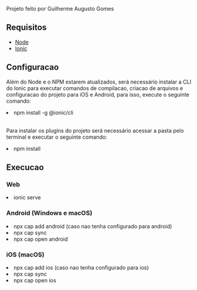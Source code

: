 Projeto feito por Guilherme Augusto Gomes

<h2><a id="user-content-tabela-de-conteúdo" class="anchor" aria-hidden="true" href="#tabela-de-conteúdo"></a>Requisitos</h2>

<ul>
  <li><a href="https://nodejs.org/en/">Node</a></li>
  <li><a href="https://ionicframework.com/docs/intro/environment">Ionic</a></li>
</ul>

<h2><a id="user-content-tabela-de-conteúdo" class="anchor" aria-hidden="true" href="#tabela-de-conteúdo"></a>Configuracao</h2>

<p>Além do Node e o NPM estarem atualizados, será necessário instalar a CLI do Ionic para executar comandos de compilacao, criacao de arquivos e configuracao do projeto para iOS e Android, para isso, execute o seguinte comando: </p>
<li>npm install -g @ionic/cli</li>

<br>
<p>Para instalar os plugins do projeto será necessário acessar a pasta pelo terminal e executar o seguinte comando: </p>

<li>npm install</li>

<h2><a id="user-content-tabela-de-conteúdo" class="anchor" aria-hidden="true" href="#tabela-de-conteúdo"></a>Execucao</h2>

<h3>Web</h3>

<li>ionic serve</li>


<h3>Android (Windows e macOS)</h3>

<li>npx cap add android (caso nao tenha configurado para android)</li>
<li>npx cap sync</li>
<li>npx cap open android</li>

<h3>iOS (macOS)</h3>

<li>npx cap add ios (caso nao tenha configurado para ios)</li>
<li>npx cap sync</li>
<li>npx cap open ios</li>
